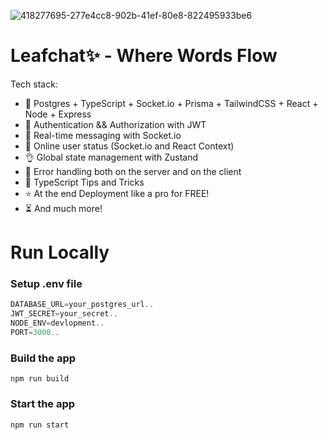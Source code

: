 
![418277695-277e4cc8-902b-41ef-80e8-822495933be6](https://github.com/user-attachments/assets/5834fdb2-70ad-4433-845a-2f449b6fdf1b)




# Leafchat✨ - Where Words Flow
 Tech stack:

-   🌟 Postgres + TypeScript + Socket.io + Prisma + TailwindCSS + React + Node + Express
-   🎃 Authentication && Authorization with JWT
-   👾 Real-time messaging with Socket.io
-   🚀 Online user status (Socket.io and React Context)
-   👌 Global state management with Zustand
-   🐞 Error handling both on the server and on the client
-   👻 TypeScript Tips and Tricks
-   ⭐ At the end Deployment like a pro for FREE!
-   ⏳ And much more!

# Run Locally

### Setup .env file

```js
DATABASE_URL=your_postgres_url..
JWT_SECRET=your_secret..
NODE_ENV=devlopment..
PORT=3000..
```



### Build the app

```shell
npm run build
```

### Start the app

```shell
npm run start
```
#





